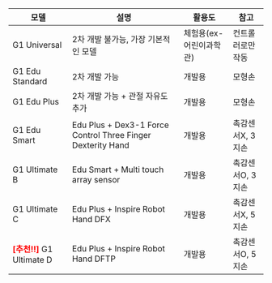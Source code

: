 | 모델 | 설명 |  활용도 | 참고 |
|------|-----------------------------------------|----------|-------|    
| G1 Universal |	2차 개발 불가능, 가장 기본적인 모델 | 체험용(ex-어린이과학관) | 컨트롤러로만 작동 |
| G1 Edu Standard |	2차 개발 가능 | 개발용 | 모형손 |
| G1 Edu Plus | 2차 개발 가능 + 관절 자유도 추가 | 개발용 | 모형손 | 
| G1 Edu Smart | Edu Plus + Dex3-1 Force Control Three Finger Dexterity Hand | 개발용 | 촉감센서X, 3지손 |  
| G1 Ultimate B | Edu Smart + Multi touch array sensor | 개발용 | 촉감센서O, 3지손 |    
| G1 Ultimate C | Edu Plus + Inspire Robot Hand DFX | 개발용 | 촉감센서X, 5지손 |     
| <span style="color: red; font-weight: bold;">[추천‼️]</span> G1 Ultimate D | Edu Plus + Inspire Robot Hand DFTP | 개발용 | 촉감센서O, 5지손 |